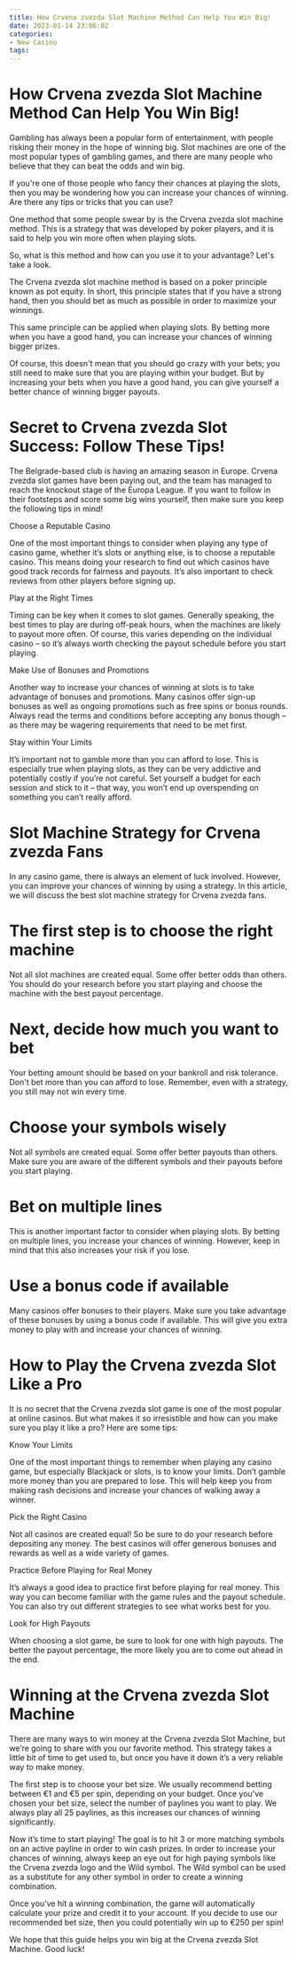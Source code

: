 ```yaml
---
title: How Crvena zvezda Slot Machine Method Can Help You Win Big!
date: 2023-01-14 23:06:02
categories:
- New Casino
tags:
---
```



#  How Crvena zvezda Slot Machine Method Can Help You Win Big!

Gambling has always been a popular form of entertainment, with people risking their money in the hope of winning big. Slot machines are one of the most popular types of gambling games, and there are many people who believe that they can beat the odds and win big.

If you're one of those people who fancy their chances at playing the slots, then you may be wondering how you can increase your chances of winning. Are there any tips or tricks that you can use?

One method that some people swear by is the Crvena zvezda slot machine method. This is a strategy that was developed by poker players, and it is said to help you win more often when playing slots.

So, what is this method and how can you use it to your advantage? Let's take a look.

The Crvena zvezda slot machine method is based on a poker principle known as pot equity. In short, this principle states that if you have a strong hand, then you should bet as much as possible in order to maximize your winnings.

This same principle can be applied when playing slots. By betting more when you have a good hand, you can increase your chances of winning bigger prizes.

Of course, this doesn't mean that you should go crazy with your bets; you still need to make sure that you are playing within your budget. But by increasing your bets when you have a good hand, you can give yourself a better chance of winning bigger payouts.

#  Secret to Crvena zvezda Slot Success: Follow These Tips!

The Belgrade-based club is having an amazing season in Europe. Crvena zvezda slot games have been paying out, and the team has managed to reach the knockout stage of the Europa League. If you want to follow in their footsteps and score some big wins yourself, then make sure you keep the following tips in mind!

Choose a Reputable Casino

One of the most important things to consider when playing any type of casino game, whether it’s slots or anything else, is to choose a reputable casino. This means doing your research to find out which casinos have good track records for fairness and payouts. It’s also important to check reviews from other players before signing up.

Play at the Right Times

Timing can be key when it comes to slot games. Generally speaking, the best times to play are during off-peak hours, when the machines are likely to payout more often. Of course, this varies depending on the individual casino – so it’s always worth checking the payout schedule before you start playing.

Make Use of Bonuses and Promotions

Another way to increase your chances of winning at slots is to take advantage of bonuses and promotions. Many casinos offer sign-up bonuses as well as ongoing promotions such as free spins or bonus rounds. Always read the terms and conditions before accepting any bonus though – as there may be wagering requirements that need to be met first.

Stay within Your Limits

It’s important not to gamble more than you can afford to lose. This is especially true when playing slots, as they can be very addictive and potentially costly if you’re not careful. Set yourself a budget for each session and stick to it – that way, you won’t end up overspending on something you can’t really afford.

#  Slot Machine Strategy for Crvena zvezda Fans

In any casino game, there is always an element of luck involved. However, you can improve your chances of winning by using a strategy. In this article, we will discuss the best slot machine strategy for Crvena zvezda fans.

# The first step is to choose the right machine

Not all slot machines are created equal. Some offer better odds than others. You should do your research before you start playing and choose the machine with the best payout percentage.

# Next, decide how much you want to bet

Your betting amount should be based on your bankroll and risk tolerance. Don't bet more than you can afford to lose. Remember, even with a strategy, you still may not win every time.

# Choose your symbols wisely

Not all symbols are created equal. Some offer better payouts than others. Make sure you are aware of the different symbols and their payouts before you start playing.

# Bet on multiple lines

This is another important factor to consider when playing slots. By betting on multiple lines, you increase your chances of winning. However, keep in mind that this also increases your risk if you lose.

# Use a bonus code if available

Many casinos offer bonuses to their players. Make sure you take advantage of these bonuses by using a bonus code if available. This will give you extra money to play with and increase your chances of winning.

#  How to Play the Crvena zvezda Slot Like a Pro

It is no secret that the Crvena zvezda slot game is one of the most popular at online casinos. But what makes it so irresistible and how can you make sure you play it like a pro? Here are some tips:

Know Your Limits

One of the most important things to remember when playing any casino game, but especially Blackjack or slots, is to know your limits. Don’t gamble more money than you are prepared to lose. This will help keep you from making rash decisions and increase your chances of walking away a winner.

Pick the Right Casino

Not all casinos are created equal! So be sure to do your research before depositing any money. The best casinos will offer generous bonuses and rewards as well as a wide variety of games.

Practice Before Playing for Real Money

It’s always a good idea to practice first before playing for real money. This way you can become familiar with the game rules and the payout schedule. You can also try out different strategies to see what works best for you.

Look for High Payouts

When choosing a slot game, be sure to look for one with high payouts. The better the payout percentage, the more likely you are to come out ahead in the end.

#  Winning at the Crvena zvezda Slot Machine

There are many ways to win money at the Crvena zvezda Slot Machine, but we’re going to share with you our favorite method. This strategy takes a little bit of time to get used to, but once you have it down it’s a very reliable way to make money.

The first step is to choose your bet size. We usually recommend betting between €1 and €5 per spin, depending on your budget. Once you’ve chosen your bet size, select the number of paylines you want to play. We always play all 25 paylines, as this increases our chances of winning significantly.

Now it’s time to start playing! The goal is to hit 3 or more matching symbols on an active payline in order to win cash prizes. In order to increase your chances of winning, always keep an eye out for high paying symbols like the Crvena zvezda logo and the Wild symbol. The Wild symbol can be used as a substitute for any other symbol in order to create a winning combination.

Once you’ve hit a winning combination, the game will automatically calculate your prize and credit it to your account. If you decide to use our recommended bet size, then you could potentially win up to €250 per spin!

We hope that this guide helps you win big at the Crvena zvezda Slot Machine. Good luck!